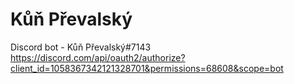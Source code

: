 # Kůň Převalský
Discord bot - Kůň Převalský#7143
https://discord.com/api/oauth2/authorize?client_id=1058367342121328701&permissions=68608&scope=bot
